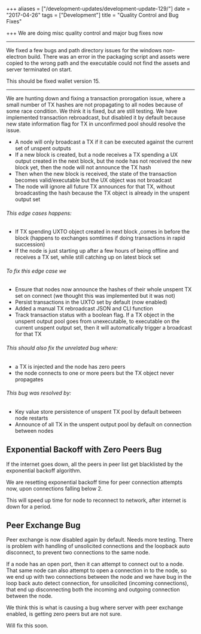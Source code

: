 +++
aliases = ["/development-updates/development-update-129/"]
date = "2017-04-26"
tags = ["Development"]
title = "Quality Control and Bug Fixes"

+++
We are doing misc quality control and major bug fixes now

---

We fixed a few bugs and path directory issues for the windows non-electron build. There was an error in the packaging script and assets were copied to the wrong path and the executable could not find the assets and server terminated on start.

This should be fixed wallet version 15.

---

We are hunting down and fixing a transaction prorogation issue, where a small number of TX hashes are not propagating to all nodes because of some race condition. We think it is fixed, but are still testing. We have implemented transaction rebroadcast, but disabled it by default because new state information flag for TX in unconfirmed pool should resolve the issue.

- A node will only broadcast a TX if it can be executed against the current set of unspent outputs
- If a new block is created, but a node receives a TX spending a UX output created in the next block, but the node has not received the new block yet, then the node will not announce the TX hash
- Then when the new block is received, the state of the transaction becomes valid/executable but the UX object was not broadcast
- The node will ignore all future TX announces for that TX, without broadcasting the hash because the TX object is already in the unspent output set

###### This edge cases happens:
- If TX spending UXTO object created in next block ,comes in before the block (happens to exchanges somtimes if doing transactions in rapid succession)
- If the node is just starting up after a few hours of being offline and receives a TX set, while still catching up on latest block set

###### To fix this edge case we
- Ensure that nodes now announce the hashes of their whole unspent TX set on connect (we thought this was implemented but it was not)
- Persist transactions in the UXTO set by default (now enabled)
- Added a manual TX rebroadcast JSON and CLI function
- Track transaction status with a boolean flag. If a TX object in the unspent output pool goes from unexecutable, to executable on the current unspent output set, then it will automatically trigger a broadcast for that TX

###### This should also fix the unrelated bug where:
- a TX is injected and the node has zero peers
- the node connects to one or more peers but the TX object never propagates

###### This bug was resolved by:
- Key value store persistence of unspent TX pool by default between node restarts
- Announce of all TX in the unspent output pool by default on connection between nodes

## Exponential Backoff with Zero Peers Bug

If the internet goes down, all the peers in peer list get blacklisted by the exponential backoff algorithm.

We are resetting exponential backoff time for peer connection attempts now, upon connections falling below 2.

This will speed up time for node to reconnect to network, after internet is down for a period.

## Peer Exchange Bug

Peer exchange is now disabled again by default. Needs more testing. There is problem with handling of unsolicited connections and the loopback auto disconnect, to prevent two connections to the same node.

If a node has an open port, then it can attempt to connect out to a node. That same node can also attempt to open a connection in to the node, so we end up with two connections between the node and we have bug in the loop back auto detect connection, for unsolicited (incoming connections), that end up disconnecting both the incoming and outgoing connection between the node.

We think this is what is causing a bug where server with peer exchange enabled, is getting zero peers but are not sure.

Will fix this soon.
